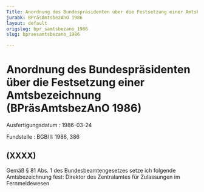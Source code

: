 ```yaml
---
Title: Anordnung des Bundespräsidenten über die Festsetzung einer Amtsbezeichnung
jurabk: BPräsAmtsbezAnO 1986
layout: default
origslug: bpr_samtsbezano_1986
slug: bpraesamtsbezano_1986

---
```


# Anordnung des Bundespräsidenten über die Festsetzung einer Amtsbezeichnung (BPräsAmtsbezAnO 1986)

Ausfertigungsdatum
:   1986-03-24

Fundstelle
:   BGBl I: 1986, 386



## (XXXX)

Gemäß § 81 Abs. 1 des Bundesbeamtengesetzes setze ich folgende Amtsbezeichnung fest:
Direktor des Zentralamtes für Zulassungen im Fernmeldewesen

